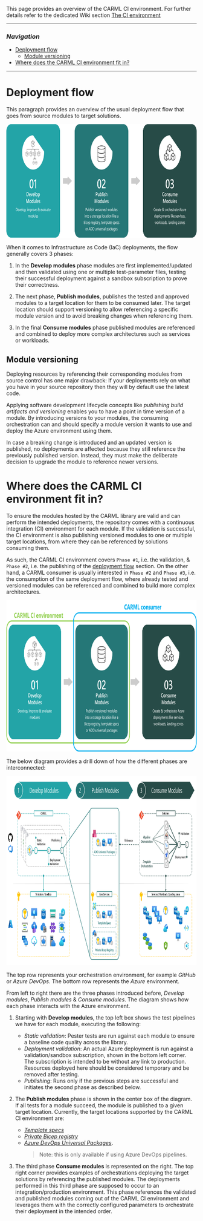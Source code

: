 This page provides an overview of the CARML CI environment. For further details refer to the dedicated Wiki section [The CI environment](./The%20CI%20environment)

---

### _Navigation_

- [Deployment flow](#deployment-flow)
  - [Module versioning](#module-versioning)
- [Where does the CARML CI environment fit in?](#where-does-this-platform-fit-in)

---

# Deployment flow

This paragraph provides an overview of the usual deployment flow that goes from source modules to target solutions.

<img src="media\Context\Deployment_flow.png" alt="Deployment flow" height="300">

When it comes to Infrastructure as Code (IaC) deployments, the flow generally covers 3 phases:

1. In the **Develop modules** phase modules are first implemented/updated and then validated using one or multiple test-parameter files, testing their successful deployment against a sandbox subscription to prove their correctness.

1. The next phase, **Publish modules**, publishes the tested and approved modules to a target location for them to be consumed later. The target location should support versioning to allow referencing a specific module version and to avoid breaking changes when referencing them.

1. In the final **Consume modules** phase published modules are referenced and combined to deploy more complex architectures such as services or workloads.

## Module versioning

Deploying resources by referencing their corresponding modules from source control has one major drawback: If your deployments rely on what you have in your source repository then they will by default use the latest code.

Applying software development lifecycle concepts like _publishing build artifacts and versioning_ enables you to have a point in time version of a module. By introducing versions to your modules, the consuming orchestration can and should specify a module version it wants to use and deploy the Azure environment using them.

In case a breaking change is introduced and an updated version is published, no deployments are affected because they still reference the previously published version. Instead, they must make the deliberate decision to upgrade the module to reference newer versions.

# Where does the CARML CI environment fit in?

To ensure the modules hosted by the CARML library are valid and can perform the intended deployments, the repository comes with a continuous integration (CI) environment for each module.
If the validation is successful, the CI environment is also publishing versioned modules to one or multiple target locations, from where they can be referenced by solutions consuming them.

As such, the CARML CI environment covers `Phase #1`, i.e. the validation, & `Phase #2`, i.e. the publishing of the [deployment flow](#deployment-flow) section. On the other hand, a CARML consumer is usually interested in `Phase #2` and `Phase #3`, i.e. the consumption of the same deployment flow, where already tested and versioned modules can be referenced and combined to build more complex architectures.

<img src="media\Context\Deployment_flow_users.png" alt="Deployment flow" height="400">

The below diagram provides a drill down of how the different phases are interconnected:

<img src="media\Context\Deployment_flow_detail_white.png" alt="Complete deployment flow" height="500">

The top row represents your orchestration environment, for example _GitHub_ or _Azure DevOps_. The bottom row represents the _Azure_ environment.

From left to right there are the three phases introduced before, _Develop modules_, _Publish modules_ & _Consume modules_. The diagram shows how each phase interacts with the Azure environment.

1. Starting with **Develop modules**, the top left box shows the test pipelines we have for each module, executing the following:
   - _Static validation_: Pester tests are run against each module to ensure a baseline code quality across the library.
   - _Deployment validation_: An actual Azure deployment is run against a validation/sandbox subscription, shown in the bottom left corner. The subscription is intended to be without any link to production. Resources deployed here should be considered temporary and be removed after testing.
   - _Publishing_: Runs only if the previous steps are successful and initiates the second phase as described below.

1. The **Publish modules** phase is shown in the center box of the diagram. If all tests for a module succeed, the module is published to a given target location. Currently, the target locations supported by the CARML CI environment are:
   - _[Template specs](https://docs.microsoft.com/en-us/azure/azure-resource-manager/templates/template-specs?tabs=azure-powershell)_
   - _[Private Bicep registry](https://docs.microsoft.com/en-gb/azure/azure-resource-manager/bicep/private-module-registry)_
   - _[Azure DevOps Universal Packages](https://docs.microsoft.com/en-us/azure/devops/artifacts/concepts/feeds?view=azure-devops)_.
     > Note: this is only available if using Azure DevOps pipelines.

1. The third phase **Consume modules** is represented on the right. The top right corner provides examples of orchestrations deploying the target solutions by referencing the published modules. The deployments performed in this third phase are supposed to occur to an integration/production environment. This phase references the validated and published modules coming out of the CARML CI environment and leverages them with the correctly configured parameters to orchestrate their deployment in the intended order.
